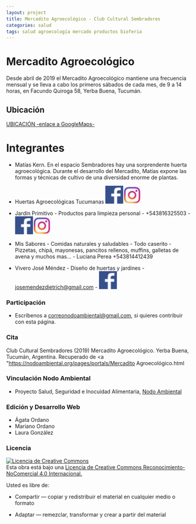 ```yaml
---
layout: project
title: Mercadito Agroecológico - Club Cultural Sembradores
categories: salud
tags: salud agroecología mercado productos bioferia
---
```


# Mercadito Agroecológico

Desde abril de 2019 el Mercadito Agroecológico mantiene una frecuencia mensual y se lleva a cabo los primeros sábados de cada mes, de 9 a 14 horas, en Facundo Quiroga 58, Yerba Buena, Tucumán.

## Ubicación
<a href="https://www.google.com.ar/maps/place/Club+Cultural+Sembradores/@-26.8130156,-65.3028702,18z/data=!4m5!3m4!1s0x942242dc1da8b8cd:0xa8eb11d8f8dc31b8!8m2!3d-26.8124236!4d-65.3044657">UBICACIÓN -enlace a GoogleMaps-</a>

# Integrantes
- Matías Kern. En el espacio Sembradores hay una sorprendente huerta agroecológica. Durante el desarrollo del Mercadito, Matías expone las formas y técnicas de cultivo de una diversidad enorme de plantas.

- Huertas Agroecológicas Tucumanas
<a href="https://www.facebook.com/hagroecotuc">![facebook](/assets/images/facebook.png)</a><a href="https://www.instagram.com/p/B6s18-bpNEH/?igshid=p7p1obq9h90i">![instagram](/assets/images/instagram.png)</a>

- Jardín Primitivo - Productos para limpieza personal - +543816325503 -
<a href="https://www.facebook.com/Jardin-Primitivo-629459064103465/">![facebook](/assets/images/facebook.png)</a><a href="https://www.instagram.com/jardinprimitivo6/">![instagram](/assets/images/instagram.png)</a>

- Mis Sabores - Comidas naturales y saludables - Todo caserito - Pizzetas, chipá, mayonesas, pancitos rellenos, muffins, galletas de avena y muchos mas... - Luciana Perea +543814412439 

- Vivero José Méndez - Diseño de huertas y jardines - josemendezdietrich@gmail.com -
<a href="https://www.facebook.com/viverojosemendez.dietrich">![facebook](/assets/images/facebook.png)</a>


### Participación
- Escríbenos a correonodoambiental@gmail.com, si quieres contribuir con esta página.

### Cita
Club Cultural Sembradores (2019) Mercadito Agroecológico. Yerba Buena, Tucumán, Argentina. Recuperado de <a "https://nodoambiental.org/pages/portals/Mercadito Agroecológico.html</a>

### Vinculación Nodo Ambiental
- Proyecto Salud, Seguridad e Inocuidad Alimentaria, <a href="https://nodoambiental.org">Nodo Ambiental</a>

### Edición y Desarrollo Web
- Ágata Ordano
- Mariano Ordano
- Laura González

### Licencia
<a rel="license" href="http://creativecommons.org/licenses/by-nc/4.0/"><img alt="Licencia de Creative Commons" style="border-width:0" src="https://licensebuttons.net/l/by-nc/4.0/88x31.png" /></a><br />Esta obra está bajo una <a rel="license" href="https://creativecommons.org/licenses/by-nc/4.0/deed.es_ES">Licencia de Creative Commons Reconocimiento-NoComercial 4.0 Internacional.</a>

Usted es libre de:

+ Compartir — copiar y redistribuir el material en cualquier medio o formato

+ Adaptar — remezclar, transformar y crear a partir del material



